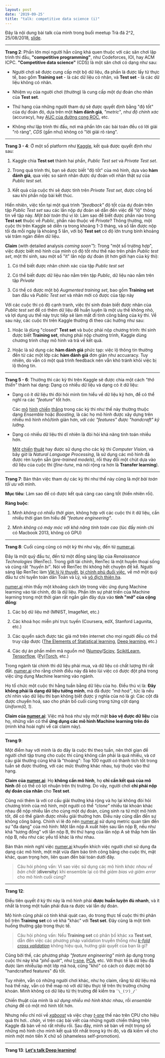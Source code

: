 ```yaml
---
layout: post
date: '2019-09-25'
title: "talk: competitive data science (i)"
---
```


Đây là nội dung bài talk của mình trong buổi meetup Trà đá 2^2, 25/08/2018, [slide](https://docs.google.com/presentation/d/1-g6w62GC8ikhBpVFwkLJaQ1A1yaDiZ55Ig-nI8nfzVI/).

---

**Trang 2**: Phần lớn mọi người hẳn cũng khá quen thuộc với các sân chơi lập trình thi đấu, **"competitive programming"**, như Codeforces, IOI, hay ACM ICPC. **"Competitive data science"** (CDS) là một sân chơi có dạng như sau:

- Người chơi sẽ được cung cấp một bộ dữ liệu, đa phần là được lấy từ thực tế, bao gồm **Training set** - là các dữ liệu có nhãn, và **Test set** - là các dữ liệu không có nhãn.

- Nhiệm vụ của người chơi (thường) là cung cấp một dự đoán cho nhãn của **Test set**.

- Thứ hạng của những người tham dự sẽ được quyết định bằng "độ tốt" của dự đoán đó, dựa trên một **hàm đánh giá**, *"metric"*, như *độ chính xác* (accuracy), hay [AUC của đường cong ROC](https://en.wikipedia.org/wiki/Receiver_operating_characteristic), etc.

- Không như lập trình thi đấu, nơi mà phần lớn các bài toán đều có lời giải "rõ ràng", *CDS* (gần như) không có "lời giải rõ ràng".

---

**Trang 3 - 4**: Ở một số platform như [Kaggle](https://kaggle.com/), kết quả được quyết định như sau:

1. Kaggle chia **Test set** thành hai phần, *Public Test set* và *Private Test set*.

2. Trong quá trình thi, bạn sẽ được biết "độ tốt" của mô hình, dựa vào **hàm đánh giá**, qua việc so sánh nhãn được dự đoán với nhãn thật sự của *Public test set*.

3. Kết quả của cuộc thi sẽ được tính trên *Private Test set*, được công bố sau khi phần nộp bài kết thúc.

Hiển nhiên, việc tồn tại một quá trình *"feedback"* độ tốt của dự đoán trên tập *Public Test set* sau các lần nộp dự đoán sẽ dẫn đến việc để "lộ" thông tin về tập này. *Một bài toán thú vị là*: Làm sao để biết được phần nào trong **Test set** thuộc về *Public*, phần nào thuộc về *Private*? Thông thường, một cuộc thi trên Kaggle sẽ diễn ra trong khoảng 1-3 tháng, và số lần được nộp tối đa mỗi ngày là khoảng 5 lần, với bộ **Test set** có độ lớn trung bình khoảng vài trăm ngàn điểm dữ liệu.

**Claim** (with detailed analysis *coming soon™*): Trong "một số trường hợp", việc được biết mô hình của mình có độ tốt như thế nào trên phần *Public test set*, một thí sinh, sau một số "ít" lần nộp dự đoán (ít hơn giới hạn của kỳ thi):

1. Có thể biết được nhãn chính xác của tập *Public test set*

2. Có thể biết được dữ liệu nào nằm trên tập *Public*, dữ liệu nào nằm trên tập *Private*

3. Có thể có được một bộ *Augmented training set*, bao gồm **Training set** ban đầu và *Public Test set* và nhãn mới có được của tập này

Với các cuộc thi có độ cạnh tranh, việc thí sinh đoán biết được nhãn của *Public test set* để có thêm dữ liệu để huấn luyện là một ưu thế không nhỏ, và lợi dụng ưu thế này trực tiếp sẽ làm mất đi tính công bằng của kỳ thi. Về sau này, các cuộc thi trên Kaggle thường đi theo các hướng như sau:

1. Hoặc là dùng "closed" **Test set** và buộc phải nộp chương trình: thí sinh được biết **Training set**, nhưng phải nộp chương trình, Kaggle dùng chương trình chạy mô hình và trả về kết quả.

2. Hoặc là sử dụng các **hàm đánh giá** phức tạp: việc lộ thông tin thường đến từ các một lớp các **hàm đánh giá** đơn giản như accuaracy. Tuy nhiên, do vẫn có một quá trình feedback nên vẫn khó tránh khỏi việc bị lộ thông tin.

---

**Trang 5 - 6**: Thường thì các kỳ thi trên Kaggle sẽ được chia một cách *"thô thiển"* thành hai dạng: Dạng có nhiều dữ liệu và dạng có ít dữ liệu:

- Dạng có ít dữ liệu thì đòi hỏi mình tìm hiểu về dữ liệu kỹ hơn, để có thể nghĩ ra các *"feature"* tốt hơn.

    Các [mô](http://blog.kaggle.com/2017/12/28/mercedez-benz-greener-masking-first-place/) [hình](http://blog.kaggle.com/2017/09/21/instacart-market-basket-analysis-winners-interview-2nd-place-kazuki-onodera/) [chiến](http://blog.kaggle.com/2017/05/11/two-sigma-financial-modeling-code-competition-5th-place-winners-interview-team-best-fitting-bestfitting-zero-circlecircle/) [thắng](http://blog.kaggle.com/2017/03/17/outbrain-click-prediction-competition-winners-interview-2nd-place-team-brain-afk-darragh-marios-mathias-alexey/) trong các kỳ thi như thế này thường thuộc dạng *Ensemble* hoặc *Boosting*, là các họ mô hình được xây dựng trên nhiều mô hình nhỏ/tinh giản hơn, *với các "features" được "handcraft" kỹ lưỡng*.

- Dạng có nhiều dữ liệu thì dĩ nhiên là đòi hỏi khả năng tính toán nhiều hơn.

    [Một](http://blog.kaggle.com/2017/12/22/carvana-image-masking-first-place-interview/) [chiến](http://blog.kaggle.com/2017/10/17/planet-understanding-the-amazon-from-space-1st-place-winners-interview/) [thuật](http://blog.kaggle.com/2017/08/22/intel-mobileodt-cervical-cancer-screening-competition-1st-place-winners-interview-team-towards-empirically-stable-training/) hay được sử dụng cho các kỳ thi *Computer Vision*, và bây giờ là *Natural Language Processing*, là sử dụng các mô hình đã được rèn luyện sẵn (*pre-trained models*), rồi thay đổi một chút dựa vào dữ liệu của cuộc thi (*fine-tune*, mà nói rộng ra hơn là **Transfer learning**).

---

**Trang 7**: Bản thân việc tham dự các kỳ thi như thế này cũng là *một bài toán tối ưu* với mình.

**Mục tiêu**: Làm sao để có được kết quả càng cao càng tốt (hiển nhiên rồi).

**Ràng buộc**:

1. Mình *không có nhiều thời gian*, không hợp với các cuộc thi ít dữ liệu, cần nhiều thời gian tìm hiểu để *"feature engineering"*.

2. Mình *không có máy móc với khả năng tính toán cao* (lúc đấy mình chỉ có Macbook 2013, không có GPU)

---

**Trang 8**: Cuối cùng cũng có một kỳ thi như vậy, đến từ [numer.ai](numer.ai).

Đây là một quỹ đầu tư, đến từ một đồng sáng lập của *Renaissance Technologies* (RenTec). Trong giới tài chính, RenTec là một huyền thoại sống và cũng rất *"huyền bí"*. Nói về RenTec thì không hết chuyện để kể. Người sáng lập RenTec làm [Vật lý lý thuyết](https://en.wikipedia.org/wiki/Jim_Simons_(mathematician)), [bị chính phủ đuổi việc](https://www.ted.com/talks/jim_simons_a_rare_interview_with_the_mathematician_who_cracked_wall_street), về mở một quỹ đầu tư chỉ tuyển toàn dân Toán và Lý, và [vô địch thiên hạ](https://www.bloomberg.com/news/articles/2019-03-07/jim-simons-reveals-clues-to-medallion-fund-s-long-unrivaled-run).

[numer.ai](numer.ai) nhìn thấy một khoảng cách lớn trong việc ứng dụng Machine learning vào tài chính, đó là dữ liệu. Phần lớn sự phát triển của Machine learning trong một thời gian rất ngắn gần đây dựa vào **tính "mở" của cộng đồng**:

1. Các bộ dữ liệu mở (MNIST, ImageNet, etc.)

2. Các khoá học miễn phí trực tuyến (Coursera, edX, Stanford Lagunita, etc.)

3. Các quyển sách được tác giả mở trên internet cho mọi người đều có thể truy cập được ([The Elements of Statistical learning](https://web.stanford.edu/~hastie/ElemStatLearn/), [Deep learning](http://www.deeplearningbook.org/), etc.)

4. Các dự án phần mềm mã nguồn mở ([Numpy](https://github.com/numpy/numpy)/[Scipy](https://github.com/scipy/scipy), [ScikitLearn](https://github.com/scikit-learn/scikit-learn), [Tensorflow](https://github.com/tensorflow/tensorflow), ([Py](https://github.com/pytorch/pytorch))[Torch](https://github.com/torch/torch7), etc.)

Trong ngành tài chính thì dữ liệu phải mua, và dữ liệu có chất lượng thì rất đắt. [numer.ai](numer.ai) cho rằng chính điều này đã kéo lùi việc có được đột phá trong việc ứng dụng Machine learning vào ngành.

Họ tổ chức một cuộc thi hằng tuần bằng dữ liệu của họ. Điều thú vị là: **Đây không phải là dạng dữ liệu tường minh**, mà đã được *"mã hoá"*, tức là nếu chỉ nhìn vào dữ liệu thì bạn không biết được ý nghĩa của nó là gì: Các cột đã được chuyển hoá, sao cho phân bố cuối cùng trong từng cột dạng *Uniform(0, 1)*.

**Claim của [numer.ai](numer.ai)**: Việc mã hoá như vậy một mặt **bảo vệ được dữ liệu** của họ, những vẫn có thể **ứng dụng các mô hình Machine learning trên đó** (mình khá hoài nghi về cái claim này).

---

**Trang 9**:

Một điểm hay với mình là do đây là cuộc thi theo tuần, nên thời gian để người chơi tập trung cho cuộc thi cũng không cần phải là quá nhiều, và cơ cấu giải thưởng cũng khá là "thoáng": Top 100 người có thành tích tốt trong tuần sẽ được thưởng, với các mức thưởng khác nhau, tuỳ thuộc vào thứ hạng.

**Claim của [numer.ai](numer.ai)**: Họ **không cần mô hình**, họ **chỉ cần kết quả của mô hình** để có thể có lợi nhuận trên thị trường. Do vậy, người chơi **chỉ phải nộp dự đoán của nhãn** cho **Test set**.

Cũng nói thêm là với cơ cấu giải thưởng khá rộng và họ lại không đòi hỏi chương trình của mô hình, một người có thể *"clone"* nhiều tài khoản khác nhau để nộp nhiều lần cho cùng một dự đoán, cùng sinh ra từ một mô hình tốt, để có thể giành được nhiều giải thưởng hơn. Điều này cũng dẫn đến sự không công bằng. Chính vì lẽ đó nên [numer.ai](numer.ai) sử dụng metric quan tâm đến sự "đa dạng" của mô hình: Một lần nộp A xuất hiện sau lần nộp B, nếu như khá "tương đồng" với lần nộp B, thì thứ hạng của lần nộp A sẽ thấp hơn lần nộp B, nếu như các yếu tố khác là như nhau.

Bản thân mình nghĩ việc [numer.ai](numer.ai) khuyến khích việc người chơi sử dụng đa dạng các mô hình, một mặt vừa đảm bảo tính công bằng cho cuộc thi, mặt khác, quan trọng hơn, liên quan đến bài toán dưới đây.

> Câu hỏi phỏng vấn: Vì sao việc sử dụng các mô hình *khác nhau về bản chất* (**diversity**) khi ensemble lại có thể *giảm bias và giảm error* cho mô hình cuối cùng?

---

**Trang 12**:

Điều tiên quyết ở kỳ thi này là mô hình phải **được huấn luyện đủ nhanh**, và ít nhất là trong một tuần phải đưa ra được vài lần dự đoán.

Mô hình cũng phải có tính khái quát cao, do trong thực tế cuộc thi thì phân bố trên **Training set** có vẻ khá "khác" với **Test set**. Đây cũng là một tình huống thường gặp trong thực tế.

> Câu hỏi phỏng vấn: Nếu **Training set** có phân bố khác xa **Test set**, dẫn đến việc các phương pháp validation truyền thống như *[k-fold cross validation](https://en.wikipedia.org/wiki/Cross-validation_(statistics)#k-fold_cross-validation)* không hiệu quả, hướng giải quyết của bạn là gì?

Cũng bởi thế, các phương pháp *"feature engineering"* mình áp dụng trong cuộc thi này khá *"phổ quát"*, như [t-sne](https://lvdmaaten.github.io/tsne/), [PCA](https://en.wikipedia.org/wiki/Principal_component_analysis), etc. Với thực tế là dữ liệu đã được làm nhiễu/áp một lớp mã hoá, cũng "khó" có cách có được một bộ "handcrafted features" đủ tốt.

Tuy nhiên, vẫn có những người chơi khác, như họ claim, rằng từ dữ liệu mã hoá thế này, vẫn có thể map nó với dữ liệu thực tế trên thị trường chứng khoán. Mình không có dữ liệu từ thị trường để kiểm tra `¯\_(ツ)_/¯`

Chiến thuật của mình là *sử dụng nhiều mô hình khác nhau*, rồi *ensemble chúng* để có một mô hình tốt hơn.

Nhưng nếu chỉ nói về *[xgboost](https://github.com/dmlc/xgboost)* và việc chạy *[t-sne](https://lvdmaaten.github.io/tsne/)* thế nào trên CPU cho hiệu quả thì hơi.. *chán*, vì trên các bài viết của những người chiến thắng trên Kaggle đã bàn về nó rất nhiều rồi. Sau đây, mình sẽ bàn về một trong số những mô hình cho mình kết quả tốt nhất trong kỳ thi đó, và đã kiếm về cho mình một món tiền X chữ số (shameless self-promotion).

---

**Trang 13**: **[Let's talk Deep learning!](https://tatd.at/machine-learning/2019-09-26-talk-cds-ii/)**
